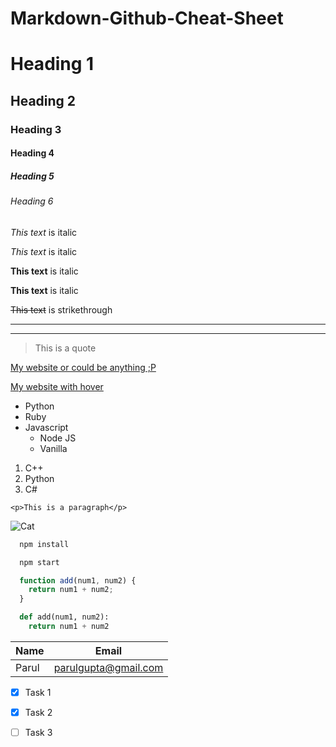 # Markdown-Github-Cheat-Sheet
<!-- Headings -->
# Heading 1
## Heading 2
### Heading 3
#### Heading 4
##### Heading 5
###### Heading 6

<!-- Italics -->
*This text* is italic

_This text_ is italic

<!-- Strong -->
**This text** is italic

__This text__ is italic

<!-- Strikethrough -->
~~This text~~ is strikethrough

<!-- Horizontal Rule -->

---
___

<!-- Blockquote -->
> This is a quote

<!-- Links -->
[My website or could be anything ;P](https://parul.netlify.app/)

[My website with hover](https://parul.netlify.app/ "My website")

<!-- UL -->
* Python
* Ruby
* Javascript
  * Node JS
  * Vanilla

<!-- OL -->
1. C++
1. Python
1. C#

<!-- Inline Code Block -->
`<p>This is a paragraph</p>`

<!-- Images -->
![Cat](https://parul.netlify.app/img/cat/cat.svg)

<!-- Github Markdown -->

<!-- Code Blocks -->
```bash
  npm install

  npm start
```

```javascript
  function add(num1, num2) {
    return num1 + num2;
  }
```

```python
  def add(num1, num2):
    return num1 + num2
```

<!-- Tables -->
| Name     | Email                |
| -------- | -------------------- |
| Parul    | parulgupta@gmail.com |

<!-- Task List -->
* [x] Task 1
* [x] Task 2
* [ ] Task 3<!-- Headings -->

